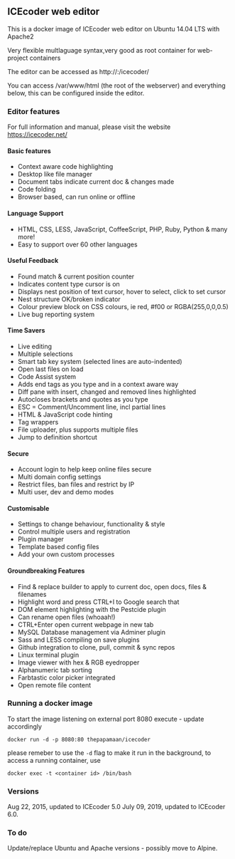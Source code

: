 ## ICEcoder web editor

This is a docker image of ICEcoder web editor on Ubuntu 14.04 LTS with Apache2

Very flexible multlaguage syntax,very good as root container for web-project containers

The editor can be accessed as http://<hostip>:<port>/icecoder/

You can access /var/www/html (the root of the webserver)  and everything below, this can be configured inside the editor. 

### Editor features

For full information and manual, please visit the website https://icecoder.net/

#### Basic features

* Context aware code highlighting
* Desktop like file manager
* Document tabs indicate current doc & changes made
* Code folding
* Browser based, can run online or offline

#### Language Support

* HTML, CSS, LESS, JavaScript, CoffeeScript, PHP, Ruby, Python & many more!
* Easy to support over 60 other languages

#### Useful Feedback

* Found match & current position counter
* Indicates content type cursor is on
* Displays nest position of text cursor, hover to select, click to set cursor
* Nest structure OK/broken indicator
* Colour preview block on CSS colours, ie red, #f00 or RGBA(255,0,0,0.5)
* Live bug reporting system

#### Time Savers

* Live editing
* Multiple selections
* Smart tab key system (selected lines are auto-indented)
* Open last files on load
* Code Assist system
* Adds end tags as you type and in a context aware way
* Diff pane with insert, changed and removed lines highlighted
* Autocloses brackets and quotes as you type
* ESC = Comment/Uncomment line, incl partial lines
* HTML & JavaScript code hinting
* Tag wrappers
* File uploader, plus supports multiple files
* Jump to definition shortcut

#### Secure

* Account login to help keep online files secure
* Multi domain config settings
* Restrict files, ban files and restrict by IP
* Multi user, dev and demo modes

#### Customisable

* Settings to change behaviour, functionality & style
* Control multiple users and registration
* Plugin manager
* Template based config files
* Add your own custom processes

#### Groundbreaking Features

* Find & replace builder to apply to current doc, open docs, files & filenames
* Highlight word and press CTRL+I to Google search that
* DOM element highlighting with the Pestcide plugin
* Can rename open files (whoaah!)
* CTRL+Enter open current webpage in new tab
* MySQL Database management via Adminer plugin
* Sass and LESS compiling on save plugins
* Github integration to clone, pull, commit & sync repos
* Linux terminal plugin
* Image viewer with hex & RGB eyedropper
* Alphanumeric tab sorting
* Farbtastic color picker integrated
* Open remote file content

### Running a docker image

To start the image listening on external port 8080 execute - update accordingly

	docker run -d -p 8080:80 thepapamaan/icecoder

please remeber to use the `-d` flag to make it run in the background, to access a running container, use

	docker exec -t <container id> /bin/bash


### Versions

Aug 22, 2015, updated to ICEcoder 5.0
July 09, 2019, updated to ICEcoder 6.0. 

### To do

Update/replace Ubuntu and Apache versions - possibly move to Alpine.
